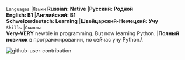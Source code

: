 

`Languages` |`Языки`
**Russian: Native** |**Русский: Родной**\
**English: B1** |**Английский: B1**\
**Schweizerdeutsch: Learning** |**Швейцарский-Немецкий: Учу**\
`Skills` |`Скиллы`\
**Very-VERY** newbie in programming. But now learning Python. |**Полный новичок** в программировании, но сейчас учу Python.\


![github-user-contribution](https://github.com/user-attachments/assets/d01a4e73-3465-4696-9c48-ffe77c7922e5)

